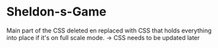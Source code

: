 # Sheldon-s-Game


Main part of the CSS deleted en replaced with CSS that holds everything into place if it's on full scale mode.
  -> CSS needs to be updated later
